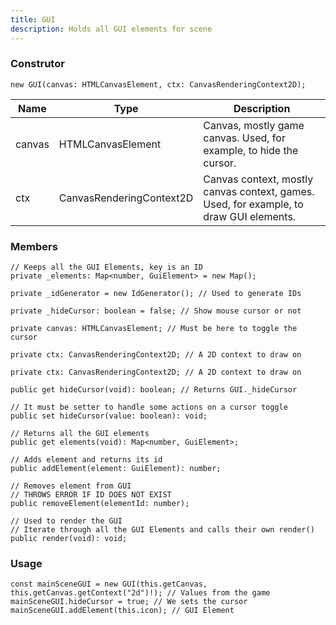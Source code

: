 ```yaml
---
title: GUI
description: Holds all GUI elements for scene 
---
```


### Construtor
```tsx
new GUI(canvas: HTMLCanvasElement, ctx: CanvasRenderingContext2D);
```

| Name | Type | Description |
| --- | --- | --- |
| canvas | HTMLCanvasElement | Canvas, mostly game canvas. Used, for example, to hide the cursor. |
| ctx | CanvasRenderingContext2D | Canvas context, mostly canvas context, games. Used, for example, to draw GUI elements. |


### Members

```tsx
// Keeps all the GUI Elements, key is an ID
private _elements: Map<number, GuiElement> = new Map();
```

```tsx
private _idGenerator = new IdGenerator(); // Used to generate IDs
```

```tsx
private _hideCursor: boolean = false; // Show mouse cursor or not
```

```tsx
private canvas: HTMLCanvasElement; // Must be here to toggle the cursor
```

```tsx
private ctx: CanvasRenderingContext2D; // A 2D context to draw on
```

```tsx
private ctx: CanvasRenderingContext2D; // A 2D context to draw on
```

```tsx
public get hideCursor(void): boolean; // Returns GUI._hideCursor
```

```tsx
// It must be setter to handle some actions on a cursor toggle
public set hideCursor(value: boolean): void;
```

```tsx
// Returns all the GUI elements
public get elements(void): Map<number, GuiElement>;
```

```tsx
// Adds element and returns its id
public addElement(element: GuiElement): number;
```

```tsx
// Removes element from GUI
// THROWS ERROR IF ID DOES NOT EXIST
public removeElement(elementId: number);
```

```tsx
// Used to render the GUI
// Iterate through all the GUI Elements and calls their own render() 
public render(void): void;
```

### Usage
```tsx
const mainSceneGUI = new GUI(this.getCanvas, this.getCanvas.getContext("2d")!); // Values from the game
mainSceneGUI.hideCursor = true; // We sets the cursor
mainSceneGUI.addElement(this.icon); // GUI Element
```